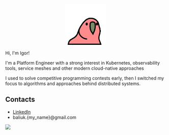 <p align="center">
  <img src="https://github.com/lodthe/lodthe/blob/main/slowparrot.gif?raw=true">
</p>

Hi, I'm Igor!

I'm a Platform Engineer with a strong interest in Kubernetes, observability tools, service meshes and other modern cloud-native approaches

I used to solve competitive programming contests early, then I switched my focus to algorithms and approaches behind distributed systems.

## Contacts
- [LinkedIn](https://www.linkedin.com/in/baliukigor)
- baliuk.{my_name}@gmail.com


![](https://komarev.com/ghpvc/?username=lodthe)
